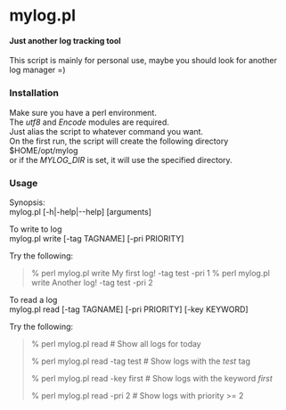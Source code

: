 mylog.pl
========

#### Just another log tracking tool ####

This script is mainly for personal use, maybe you should look for another
log manager =)


### Installation ###

Make sure you have a perl environment.  
The _utf8_ and _Encode_ modules are required.  
Just alias the script to whatever command you want.  
On the first run, the script will create the following directory  
$HOME/opt/mylog  
or if the _MYLOG\_DIR_ is set, it will use the specified directory.  


### Usage ###

Synopsis:  
mylog.pl [-h|-help|--help] <command> [arguments]  


To write to log  
mylog.pl write <some string> [-tag TAGNAME] [-pri PRIORITY]

Try the following:  
>% perl mylog.pl write My first log! -tag test -pri 1
>% perl mylog.pl write Another log! -tag test -pri 2


To read a log  
mylog.pl read <some string> [-tag TAGNAME] [-pri PRIORITY] [-key KEYWORD]

Try the following:  
>% perl mylog.pl read \# Show all logs for today
>
>% perl mylog.pl read -tag test \# Show logs with the _test_ tag
>
>% perl mylog.pl read -key first \# Show logs with the keyword _first_
>
>% perl mylog.pl read -pri 2 \# Show logs with priority >= 2
